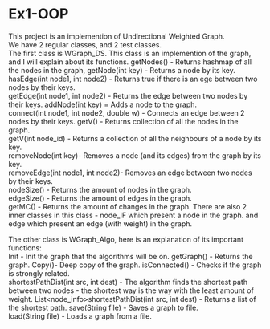 # Ex1-OOP
This project is an implemention of Undirectional Weighted Graph.  
We have 2 regular classes, and 2 test classes.  
The first class is WGraph_DS. 
This class is an implemention of the graph, and I will explain about its functions. 
getNodes() - Returns hashmap of all the nodes in the graph, getNode(int key) - Returns a node by its key. 
hasEdge(int node1, int node2) - Returns true if there is an ege between two nodes by their keys.  
getEdge(int node1, int node2) - Returns the edge between two nodes by their keys. 
addNode(int key) = Adds a node to the graph.  
connect(int node1, int node2, double w) - Connects an edge between 2 nodes by their keys. 
getV() - Returns collection of all the nodes in the graph.   
getV(int node_id) - Returns a collection of all the neighbours of a node by its key.  
removeNode(int key)- Removes a node (and its edges) from the graph by its key.  
removeEdge(int node1, int node2)- Removes an edge between two nodes by their keys.  
nodeSize() - Returns the amount of nodes in the graph.  
edgeSize() - Returns the amount of edges in the graph.  
getMC() - Returns the amount of changes in the graph. 
There are also 2 inner classes in this class - node_IF which present a node in the graph. and edge which present an edge (with weight) in the graph.    

The other class is WGraph_Algo, here is an explanation of its important functions:  
Init - Init the graph that the algorithms will be on. 
getGraph() - Returns the graph. 
Copy()- Deep copy of the graph. 
isConnected() - Checks if the graph is strongly related.  
shortestPathDist(int src, int dest) -  The algorithm finds the shortest path between two nodes - the shortest way is the way with the least amount of weight. 
List<node_info>shortestPathDist(int src, int dest) - Returns a list of the shortest path. 
save(String file) - Saves a graph to file.   
load(String file) - Loads a graph from a file. 
